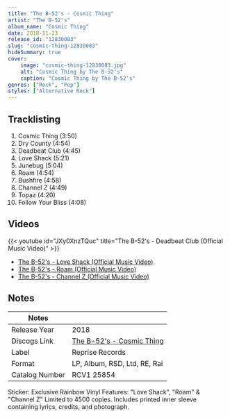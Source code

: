 ```yaml
---
title: "The B-52's - Cosmic Thing"
artist: "The B-52's"
album_name: "Cosmic Thing"
date: 2018-11-23
release_id: "12830083"
slug: "cosmic-thing-12830083"
hideSummary: true
cover:
    image: "cosmic-thing-12830083.jpg"
    alt: "Cosmic Thing by The B-52's"
    caption: "Cosmic Thing by The B-52's"
genres: ["Rock", "Pop"]
styles: ["Alternative Rock"]
---
```


## Tracklisting
1. Cosmic Thing (3:50)
2. Dry County (4:54)
3. Deadbeat Club (4:45)
4. Love Shack (5:21)
5. Junebug (5:04)
6. Roam (4:54)
7. Bushfire (4:58)
8. Channel Z (4:49)
9. Topaz (4:20)
10. Follow Your Bliss (4:08)

## Videos
{{< youtube id="JXy0XnzTQuc" title="The B-52's - Deadbeat Club (Official Music Video)" >}}
- [The B-52's - Love Shack (Official Music Video)](https://www.youtube.com/watch?v=9SOryJvTAGs)
- [The B-52's - Roam (Official Music Video)](https://www.youtube.com/watch?v=iNwC0sp-uA4)
- [The B-52's - Channel Z (Official Music Video)](https://www.youtube.com/watch?v=pB4G9WBYMFo)


## Notes

| Notes          |             |
| ---------------| ----------- |
| Release Year   | 2018 |
| Discogs Link   | [The B-52's - Cosmic Thing](https://www.discogs.com/release/12830083-The-B-52s-Cosmic-Thing) |
| Label          | Reprise Records |
| Format         | LP, Album, RSD, Ltd, RE, Rai |
| Catalog Number | RCV1 25854 |

Sticker: Exclusive Rainbow Vinyl Features: "Love Shack", "Roam" & "Channel Z" Limited to 4500 copies.  Includes printed inner sleeve containing lyrics, credits, and photograph.

